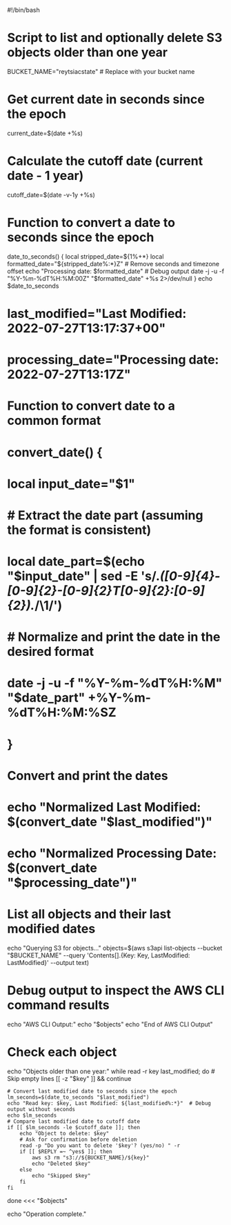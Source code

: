 #!/bin/bash

# Script to list and optionally delete S3 objects older than one year

BUCKET_NAME="reytsiacstate"  # Replace with your bucket name

# Get current date in seconds since the epoch
current_date=$(date +%s)
# Calculate the cutoff date (current date - 1 year)
cutoff_date=$(date -v-1y +%s)

# Function to convert a date to seconds since the epoch
date_to_seconds() {
    local stripped_date=${1%+*}
    local formatted_date="${stripped_date%:*}Z"  # Remove seconds and timezone offset
    echo "Processing date: $formatted_date"  # Debug output
    date -j -u -f "%Y-%m-%dT%H:%M:00Z" "$formatted_date" +%s 2>/dev/null
}
echo $date_to_seconds
# last_modified="Last Modified: 2022-07-27T13:17:37+00"
# processing_date="Processing date: 2022-07-27T13:17Z"

# Function to convert date to a common format
# convert_date() {
#     local input_date="$1"
#     # Extract the date part (assuming the format is consistent)
#     local date_part=$(echo "$input_date" | sed -E 's/.*([0-9]{4}-[0-9]{2}-[0-9]{2}T[0-9]{2}:[0-9]{2}).*/\1/')
#     # Normalize and print the date in the desired format
#     date -j -u -f "%Y-%m-%dT%H:%M" "$date_part" +%Y-%m-%dT%H:%M:%SZ
# }

# Convert and print the dates
# echo "Normalized Last Modified: $(convert_date "$last_modified")"
# echo "Normalized Processing Date: $(convert_date "$processing_date")"
# List all objects and their last modified dates
echo "Querying S3 for objects..."
objects=$(aws s3api list-objects --bucket "$BUCKET_NAME" --query 'Contents[].{Key: Key, LastModified: LastModified}' --output text)

# Debug output to inspect the AWS CLI command results
echo "AWS CLI Output:"
echo "$objects"
echo "End of AWS CLI Output"

# Check each object
echo "Objects older than one year:"
while read -r key last_modified; do
    # Skip empty lines
    [[ -z "$key" ]] && continue

    # Convert last modified date to seconds since the epoch
    lm_seconds=$(date_to_seconds "$last_modified")
    echo "Read key: $key, Last Modified: ${last_modified%:*}"  # Debug output without seconds
    echo $lm_seconds
    # Compare last modified date to cutoff date
    if [[ $lm_seconds -le $cutoff_date ]]; then
        echo "Object to delete: $key"
        # Ask for confirmation before deletion
        read -p "Do you want to delete '$key'? (yes/no) " -r
        if [[ $REPLY =~ ^yes$ ]]; then
            aws s3 rm "s3://${BUCKET_NAME}/${key}"
            echo "Deleted $key"
        else
            echo "Skipped $key"
        fi
    fi
done <<< "$objects"

echo "Operation complete."

